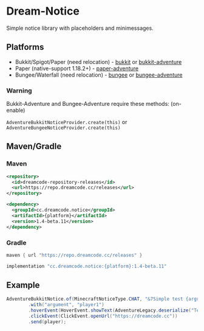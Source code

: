 
# Dream-Notice

Simple notice library with placeholders and minimessages.


## Platforms

- Bukkit/Spigot/Paper (need relocation) - [bukkit](https://github.com/DreamPoland/dream-notice/tree/master/bukkit) or [bukkit-adventure](https://github.com/DreamPoland/dream-notice/tree/master/bukkit)
- Paper (native-support 1.18.2+) - [paper-adventure](https://github.com/DreamPoland/dream-notice/tree/master/paper-adventure)
- Bungee/Waterfall (need relocation) - [bungee](https://github.com/DreamPoland/dream-notice/tree/master/bukkit) or [bungee-adventure](https://github.com/DreamPoland/dream-notice/tree/master/bukkit)

### Warning
Bukkit-Adventure and Bungee-Adventure require these methods: (on-enable)

`AdventureBukkitNoticeProvider.create(this)` or `AdventureBungeeNoticeProvider.create(this)`

## Maven/Gradle

### Maven
```xml
<repository>
  <id>dreamcode-repository-releases</id>
  <url>https://repo.dreamcode.cc/releases</url>
</repository>
```

```xml
<dependency>
  <groupId>cc.dreamcode.notice</groupId>
  <artifactId>{platform}</artifactId>
  <version>1.4-beta.11</version>
</dependency>
```

### Gradle
```groovy
maven { url "https://repo.dreamcode.cc/releases" }
```

```groovy
implementation "cc.dreamcode.notice:{platform}:1.4-beta.11"
```

## Example

```java
AdventureBukkitNotice.of(MinecraftNoticeType.CHAT, "&7Simple test {argument}.")
        .with("argument", "player1")
        .hoverEvent(HoverEvent.showText(AdventureLegacy.deserialize("Text.")))
        .clickEvent(ClickEvent.openUrl("https://dreamcode.cc"))
        .send(player);
```

